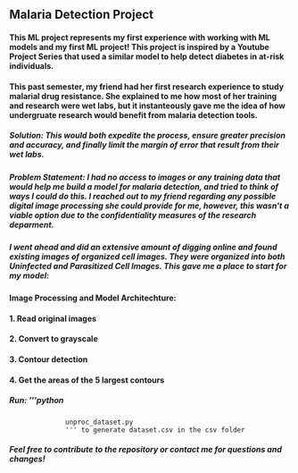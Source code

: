 ## Malaria Detection Project

#### This ML project represents my first experience with working with ML models and my first ML project! This project is inspired by a Youtube Project Series that used a similar model to help detect diabetes in at-risk individuals. 

#### This past semester, my friend had her first research experience to study malarial drug resistance. She explained to me how most of her training and research were wet labs, but it instanteously gave me the idea of how undergruate research would benefit from malaria detection tools. 

##### Solution: This would both expedite the process, ensure greater precision and accuracy, and finally limit the margin of error that result from their wet labs. 

##### Problem Statement: I had no access to images or any training data that would help me build a model for malaria detection, and tried to think of ways I could do this. I reached out to my friend regarding any possible digital image processing she could provide for me, however, this wasn't a viable option due to the confidentiality measures of the research deparment.

##### I went ahead and did an extensive amount of digging online and found existing images of organized cell images. They were organized into both Uninfected and Parasitized Cell Images. This gave me a place to start for my model:

#### Image Processing and Model Architechture:
#### 1. Read original images
#### 2. Convert to grayscale
#### 3. Contour detection
#### 4. Get the areas of the 5 largest contours

##### **Run:** '''python 
                  unproc_dataset.py
                  ''' to generate dataset.csv in the csv folder

###### **Feel free to contribute to the repository or contact me for questions and changes!**
